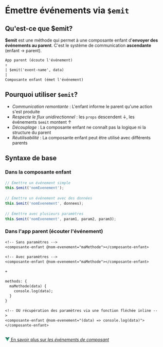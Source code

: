 # Émettre événements via `$emit`

## Qu'est-ce que $emit?

**$emit** est une méthode qui permet à une composante enfant d'**envoyer des événements au parent**. C'est le système de communication **ascendante** (enfant → parent).


```
App parent (écoute l'événement)
↑
| $emit('event-name', data)
|
Composante enfant (émet l'événement)
```

## Pourquoi utiliser `$emit`?

- *Communication remontante* : L'enfant informe le parent qu'une action s'est produite
- *Respecte le flux unidirectionnel* : les `props` descendent ↓, les événements `$emit` montent ↑
- *Découplage* : La composante enfant ne connaît pas la logique ni la structure du parent
- *Réutilisabilité* : La composante enfant peut être utilisé avec différents parents

## Syntaxe de base

### Dans la composante enfant

```javascript
// Émettre un événement simple
this.$emit('nomEvenement');

// Émettre un événement avec des données
this.$emit('nomEvenement', donnees);

// Émettre avec plusieurs paramètres
this.$emit('nomEvenement', param1, param2, param3);
```

### Dans l'app parent (écouter l'événement)

```
<!-- Sans paramètres -->
<composante-enfant @nom-evenement="maMethode"></composante-enfant>

<!-- Avec paramètres -->
<composante-enfant @nom-evenement="maMethode"></composante-enfant>

+

methods: {
  maMethode(data) {
    console.log(data);
  }
}

<!-- OU récupération des paramètres via une fonction fléchée inline -->
<composante-enfant @nom-evenement="(data) => console.log(data)"></composante-enfant>
```


<br>
<a href="https://fr.vuejs.org/guide/components/events" class="md-button "><img src="./assets/logo-vue.svg" style="width: 15px; height: auto;">&nbsp;En savoir plus sur <em>les événements de composant</em></a>
<br>


